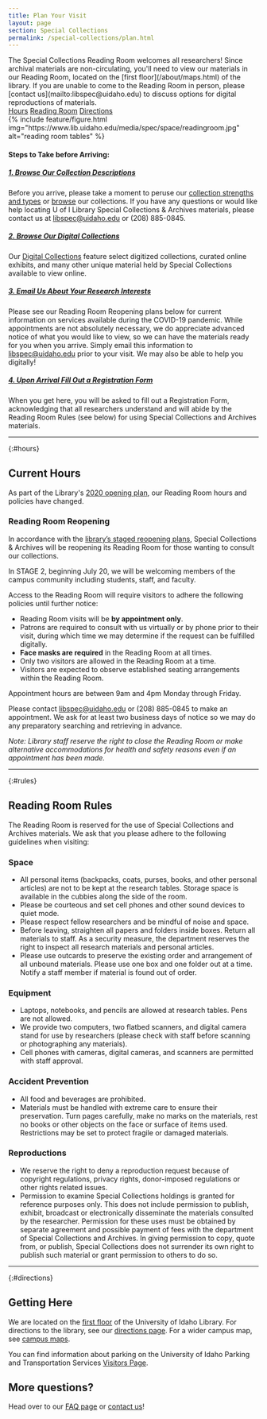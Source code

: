 ```yaml
---
title: Plan Your Visit
layout: page
section: Special Collections
permalink: /special-collections/plan.html
---
```


<div class="row">
<div class="col-md-6 align-self-center" markdown="1">
The Special Collections Reading Room welcomes all researchers! Since archival materials are non-circulating, you'll need to view our materials in our Reading Room, located on the [first floor](/about/maps.html) of the library. If you are unable to come to the Reading Room in person, please [contact us](mailto:libspec@uidaho.edu) to discuss options for digital reproductions of materials.
<div class="text-center">
  <a href="{{ '/special-collections/plan#hours' | relative_url }}" class="btn btn-outline-payette-blue m-1">Hours</a>
  <a href="{{ '/special-collections/plan#rules' | relative_url }}" class="btn btn-outline-payette-blue m-1">Reading Room</a>
  <a href="{{ '/special-collections/plan#directions' | relative_url }}" class="btn btn-outline-payette-blue m-1">Directions</a>
</div>
</div>
<div class="col-md-6">
{% include feature/figure.html img="https://www.lib.uidaho.edu/media/spec/space/readingroom.jpg" alt="reading room tables" %}
</div>
</div>

<div class="row">
  <div class="col-md-8 my-4">
    <h4>Steps to Take before Arriving:</h4>
    <div id="accordion">
      <div class="card mt-3 mb-2">
        <div class="card-header">
          <h5 class="mb-0">
            <a class="collapsed card-link" data-toggle="collapse" href="#collapseOne"> 1. Browse Our Collection Descriptions
              <span class="fas fa-chevron-down smalltxt"></span>
            </a>
          </h5>
        </div>
        <div id="collapseOne" class="collapse" data-parent="#accordion">
          <div class="card-body">
            <p> Before you arrive, please take a moment to peruse our
              <a href="description.html">collection strengths and types</a> or 
              <a href="browse.html">browse</a> our collections. If you have any questions or would like help locating U of I Library Special Collections &amp;
              Archives materials, please contact us at
              <a href="mailto:libspec@uidaho.edu">libspec@uidaho.edu</a> or (208) 885-0845. </p>
          </div>
          <!--end card-body-->
        </div>
        <!--end collapse-->
      </div>
      <!--end card-->
      <div class="card mt-3 mb-2">
        <div class="card-header">
          <h5 class="mb-0">
            <a class="collapsed card-link" data-toggle="collapse" href="#collapseTwo"> 2. Browse Our Digital Collections
              <span class="fas fa-chevron-down smalltxt"></span>
            </a>
          </h5>
        </div>
        <div id="collapseTwo" class="collapse" data-parent="#accordion">
          <div class="card-body">
            <p> Our 
              <a href="https://www.lib.uidaho.edu/digital/">Digital Collections</a> feature select digitized collections, curated online exhibits, and many other unique material held by Special Collections available to view online. </p>
          </div>
          <!--end card-body-->
        </div>
        <!--end collapse-->
      </div>
      <!--end card-->
      <div class="card mt-3 mb-2">
        <div class="card-header">
          <h5 class="mb-0">
            <a class="collapsed card-link" data-toggle="collapse" href="#collapseThree"> 3. Email Us About Your Research Interests
              <span class="fas fa-chevron-down smalltxt"></span>
            </a>
          </h5>
        </div>
        <div id="collapseThree" class="collapse" data-parent="#accordion">
          <div class="card-body">
            <p> Please see our Reading Room Reopening plans below for current information on services available during the COVID-19 pandemic. While appointments are not absolutely necessary, we do appreciate advanced notice of what you would like to view, so we can have the materials ready for you when you arrive. Simply email this information to
              <a href="mailto:libspec@uidaho.edu">libspec@uidaho.edu</a> prior to your visit. We may also be able to help you digitally! </p>
          </div>
          <!--end card-body-->
        </div>
        <!--end collapse-->
      </div>
      <!--end card-->
      <div class="card mt-3 mb-2">
        <div class="card-header">
          <h5 class="mb-0">
            <a class="collapsed card-link" data-toggle="collapse" href="#collapseFour"> 4. Upon Arrival Fill Out a Registration Form
              <span class="fas fa-chevron-down smalltxt"></span>
            </a>
          </h5>
        </div>
        <div id="collapseFour" class="collapse" data-parent="#accordion">
          <div class="card-body">
            <p>When you get here, you will be asked to fill out a Registration Form, acknowledging that all researchers
              understand and will abide by the Reading Room Rules (see below) for using Special Collections and Archives materials. </p>
          </div>
          <!--end card-body-->
        </div>
        <!--end collapse-->
      </div>
      <!--end card-->
    </div>
    <!--end accordion-->
  </div>
</div>

 ---

{:#hours}
## Current Hours

As part of the Library's [2020 opening plan](/covid10/impact.html), our Reading Room hours and policies have changed.

<div class="border border-warning rounded p-4 my-3" markdown="1">

### Reading Room Reopening 

In accordance with the [library’s staged reopening plans](https://www.lib.uidaho.edu/media/about/LibraryReopeningExternal070620.pdf), Special Collections & Archives will be reopening its Reading Room for those wanting to consult our collections.  

In STAGE 2, beginning July 20, we will be welcoming members of the campus community including students, staff, and faculty.  

Access to the Reading Room will require visitors to adhere the following policies until further notice:  

- Reading Room visits will be **by appointment only**.
- Patrons are required to consult with us virtually or by phone prior to their visit, during which time we may determine if the request can be fulfilled digitally.   
- **Face masks are required** in the Reading Room at all times. 
- Only two visitors are allowed in the Reading Room at a time. 
- Visitors are expected to observe established seating arrangements within the Reading Room. 

Appointment hours are between 9am and 4pm Monday through Friday.  

Please contact libspec@uidaho.edu or (208) 885-0845 to make an appointment. 
We ask for at least two business days of notice so we may do any preparatory searching and retrieving in advance. 

*Note: Library staff reserve the right to close the Reading Room or make alternative accommodations for health and safety reasons even if an appointment has been made.*

</div>

---

{:#rules}
## Reading Room Rules

The Reading Room is reserved for the use of Special Collections and Archives materials. We ask that you please adhere to the following guidelines when visiting:

### Space

- All personal items (backpacks, coats, purses, books, and other personal articles) are not to be kept at the research tables. Storage space is available in the cubbies along the side of the room.
- Please be courteous and set cell phones and other sound devices to quiet mode.
- Please respect fellow researchers and be mindful of noise and space.
- Before leaving, straighten all papers and folders inside boxes. Return all materials to staff. As a security measure, the department reserves the right to inspect all research materials and personal articles.
- Please use outcards to preserve the existing order and arrangement of all unbound materials. Please use one box and one folder out at a time. Notify a staff member if material is found out of order.

### Equipment

- Laptops, notebooks, and pencils are allowed at research tables. Pens are not allowed.
- We provide two computers, two flatbed scanners, and digital camera stand for use by researchers (please check with staff before scanning or photographing any materials).
- Cell phones with cameras, digital cameras, and scanners are permitted with staff approval.

### Accident Prevention

- All food and beverages are prohibited.
- Materials must be handled with extreme care to ensure their preservation. Turn pages carefully, make no marks on the materials, rest no books or other objects on the face or surface of items used. Restrictions may be set to protect fragile or damaged materials.

### Reproductions

- We reserve the right to deny a reproduction request because of copyright regulations, privacy rights, donor-imposed regulations or other rights related issues.
- Permission to examine Special Collections holdings is granted for reference purposes only. This does not include permission to publish, exhibit, broadcast or electronically disseminate the materials consulted by the researcher. Permission for these uses must be obtained by separate agreement and possible payment of fees with the department of Special Collections and Archives. In giving permission to copy, quote from, or publish, Special Collections does not surrender its own right to publish such material or grant permission to others to do so.

---

{:#directions}
## Getting Here

We are located on the [first floor](/about/maps.html) of the University of Idaho Library. 
For directions to the library, see our [directions page](/about/directions.html). 
For a wider campus map, see [campus maps](https://www.uidaho.edu/infrastructure/facilities/aes/campus-maps). 

You can find information about parking on the University of Idaho Parking and Transportation Services [Visitors Page](https://www.uidaho.edu/infrastructure/parking/visitors-community/visitors).

## More questions? 

Head over to our [FAQ page](/special-collections/faq.html) or [contact us](/special-collections/about.html)!
